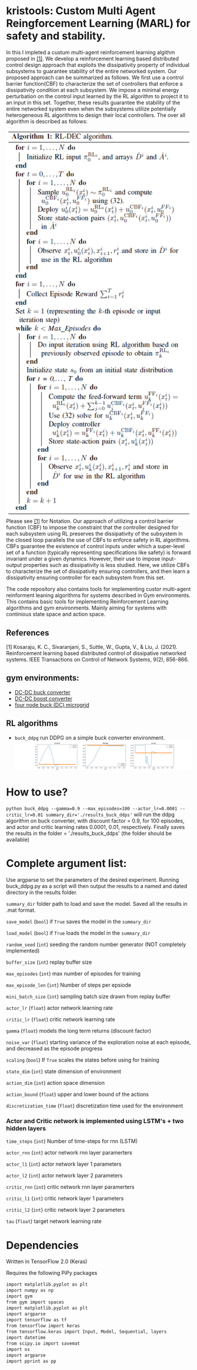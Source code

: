 # kristools: Custom Multi Agent Reingforcement Learning (MARL) for safety and stability.

In this I impleted a custum multi-agent reinforcement learning algithm proposed in [[1]](#1). We develop a reinforcement learning based distributed control design approach that exploits the dissipativity property of individual subsystems to guarantee stability of the entire networked system. Our proposed approach can be summarized as follows. We first  use a control barrier function(CBF) to characterize the set of controllers that enforce a dissipativity condition at each subsystem. We impose a minimal energy perturbation on the control input learned by the RL algorithm to project it to an input in this set. Together, these results guarantee the stability of the entire networked system even when the subsystems utilize potentially heterogeneous RL algorithms to design their local controllers. The over all algorithm is described as follows:

<img src="https://github.com/asokraju/kristools/blob/d23bbb49d2ac67d4750a55c728d9b631ef4633b3/results/algorithm.PNG" width="600" align="right">

Please see [[1]](#1) for Notation. Our approach of utilizing a control barrier function (CBF) to impose the constraint that the controller designed for each subsystem using RL preserves the dissipativity of the subsystem in the closed loop parallels the use of CBFs to enforce safety in RL algorithms. CBFs guarantee the existence of control inputs under which a super-level set of a function (typically representing specifications like safety) is forward invariant under a given dynamics. However, their use to impose input-output properties such as dissipativity is less studied. Here, we utilize CBFs to characterize the set of dissipativity ensuring controllers, and then learn a dissipativity ensuring controller for each subsystem from this set.


The code repository also contains tools for implementing custor multi-agent reinforment leaning algorithms for systems described in Gym environments. 
This contains basic tools for implementing Reinforcement Learning algorithms and gym environments. Mainly aiming for systems with continious state space and action space.


## References
<a id="1">[1]</a> 
Kosaraju, K. C., Sivaranjani, S., Suttle, W., Gupta, V., & Liu, J. (2021). 
Reinforcement learning based distributed control of dissipative networked systems. 
IEEE Transactions on Control of Network Systems, 9(2), 856-866.

## gym environments:
- [DC-DC buck converter](rl/gym_env/buck.py)
- [DC-DC boost converter](rl/gym_env/boost.py)
- [four node buck (DC) microgrid](rl/gym_env/buck_microgrid.py)
## RL algorithms
- ```buck_ddpg``` run DDPG on a simple buck converter environment.
![DC-DC buck converter](results/results_plot_nice.png)

# How to use?
```python buck_ddpg --gamma=0.9 --max_episodes=100 --actor_lr=0.0001 --critic_lr=0.01 summary_dir='./results_buck_ddps'```
will run the ddpg algorithm on buck converter, with discount factor = 0.9, for 100 episodes, and actor and critic learning rates 0.0001, 0.01, respectively. Finally saves the results in the folder = './results_buck_ddps' (the folder should be available)

# Complete argument list:

Use argparse to set the parameters of the desired experiment. Running buck_ddpg.py as a script will then output the results to a named and dated directory in the results folder.

```summary_dir``` folder path to load and save the model. Saved all the results in .mat format.

```save_model``` (```bool```) if ```True``` saves the model in the ```summary_dir```

```load_model``` (```bool```) if ```True``` loads the model in the ```summary_dir```

```random_seed```  (```int```)  seeding the random number generator (NOT completely implemented)

```buffer_size``` (```int```) replay buffer size

```max_episodes``` (```int```) max number of episodes for training

```max_episode_len``` (```int```) Number of steps per epsiode

```mini_batch_size``` (```int```) sampling batch size drawn from replay buffer

```actor_lr``` (```float```) actor network learning rate

```critic_lr``` (```float```) critic network learning rate

```gamma``` (```float```) models the long term returns (discount factor)

```noise_var``` (```float```) starting variance of the exploration noise at each episode, and decreased as the episode progress

```scaling```  (```bool```) If ```True``` scales the states before using for training

```state_dim``` (```int```) state dimension of environment

```action_dim``` (```int```) action space dimension

```action_bound``` (```float```) upper and lower bound of the actions

```discretization_time``` (```float```) discretization time used for the environment

### Actor and Critic network is implemented using LSTM's + two hidden layers

```time_steps``` (```int```) Number of time-steps for rnn (LSTM)

```actor_rnn``` (```int```) actor network rnn layer paramerters

```actor_l1``` (```int```) actor network layer 1 parameters

```actor_l2``` (```int```) actor network layer 2 parameters



```critic_rnn``` (```int```) critic network rnn layer paramerters

```critic_l1``` (```int```) critic network layer 1 parameters

```critic_l2``` (```int```) critic network layer 2 parameters

```tau```  (```float```)  target network learning rate



# Dependencies

Written in TensorFlow 2.0 (Keras)

Requires the following PiPy packages
```
import matplotlib.pyplot as plt
import numpy as np
import gym
from gym import spaces
import matplotlib.pyplot as plt
import argparse
import tensorflow as tf
from tensorflow import keras
from tensorflow.keras import Input, Model, Sequential, layers
import datetime
from scipy.io import savemat
import os
import argparse
import pprint as pp
```
